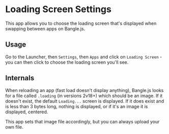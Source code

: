 # Loading Screen Settings

This app allows you to choose the loading screen that's displayed when swapping between apps on Bangle.js.

## Usage

Go to the Launcher, then `Settings`, then `Apps` and click on `Loading Screen` - you can then click to choose the loading screen you'll see.

## Internals

When reloading an app (fast load doesn't display anything), Bangle.js looks for a file called `.loading` (in versions 2v18+)  which should be
an image. If it doesn't exist, the default `Loading...` screen is displayed. If it does exist and is less than 3 bytes long,
nothing is displayed, or if it's an image it is displayed, centered.

This app sets that image file accordingly, but you can always upload your own file.